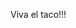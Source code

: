 <!--
id: 165345161
link: http://kevinisom.info/post/165345161/viva-el-taco
slug: viva-el-taco
date: Tue Aug 18 2009 14:22:06 GMT+1200 (NZST)
raw: {"blog_name":"kevinisom","id":165345161,"post_url":"http://kevinisom.info/post/165345161/viva-el-taco","slug":"viva-el-taco","type":"text","date":"2009-08-18 02:22:06 GMT","timestamp":1250562126,"state":"published","format":"html","reblog_key":"lEDk7Aw1","tags":[],"short_url":"http://tmblr.co/Zw68Yy9slU9","highlighted":[],"feed_item":"http://twitter.com/kev_nz/statuses/3373568476","from_feed_id":"650289","note_count":0,"title":null,"body":"<p>Viva el taco!!!</p>"}
publish: 2009-08-018
tags: 
title: null
-->


Viva el taco!!!


